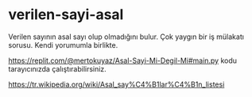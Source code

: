 # verilen-sayi-asal
Verilen sayının asal sayı olup olmadığını bulur. Çok yaygın bir iş mülakatı sorusu. Kendi yorumumla birlikte.

https://replit.com/@mertokuyaz/Asal-Sayi-Mi-Degil-Mi#main.py kodu tarayıcınızda çalıştırabilirsiniz.

https://tr.wikipedia.org/wiki/Asal_say%C4%B1lar%C4%B1n_listesi
